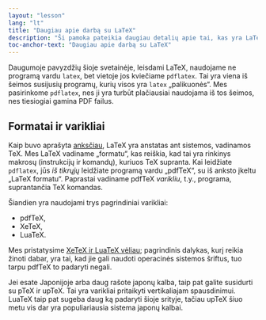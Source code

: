 ```yaml
---
layout: "lesson"
lang: "lt"
title: "Daugiau apie darbą su LaTeX"
description: "Ši pamoka pateikia daugiau detalių apie tai, kas yra LaTeX ir kokius variklius jis naudoja."
toc-anchor-text: "Daugiau apie darbą su LaTeX"
---
```


Daugumoje pavyzdžių šioje svetainėje, leisdami LaTeX, naudojame ne programą
vardu `latex`, bet vietoje jos kviečiame `pdflatex`.  Tai yra viena iš šeimos
susijusių programų, kurių visos yra `latex` „palikuonės“.  Mes pasirinkome
`pdflatex`, nes ji yra turbūt plačiausiai naudojama iš tos šeimos, nes
tiesiogiai gamina PDF failus.


## Formatai ir varikliai

Kaip buvo aprašyta [anksčiau](more-01), LaTeX yra anstatas ant sistemos,
vadinamos TeX.  Mes LaTeX vadiname „formatu“, kas reiškia, kad tai yra
rinkinys makrosų (instrukcijų ir komandų), kuriuos TeX supranta.  Kai
leidžiate `pdflatex`, jūs _iš tikrųjų_ leidžiate programą vardu „pdfTeX“, su
iš anksto įkeltu „LaTeX formatu“.  Paprastai vadiname pdfTeX _varikliu_,
t.y., programa, suprantančia TeX komandas.

Šiandien yra naudojami trys pagrindiniai varikliai:

- pdfTeX,
- XeTeX,
- LuaTeX.

Mes pristatysime [XeTeX ir LuaTeX vėliau](lesson-14); pagrindinis dalykas,
kurį reikia žinoti dabar, yra tai, kad jie gali naudoti operacinės sistemos
šriftus, tuo tarpu pdfTeX to padaryti negali.

Jei esate Japonijoje arba daug rašote japonų kalba, taip pat galite susidurti
su pTeX ir upTeX.  Tai yra varikliai pritaikyti vertikaliajam spausdinimui.
LuaTeX taip pat sugeba daug ką padaryti šioje srityje, tačiau upTeX šiuo metu
vis dar yra populiariausia sistema japonų kalbai.

